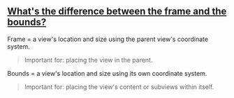## [What's the difference between the frame and the bounds?](https://stackoverflow.com/questions/1210047/cocoa-whats-the-difference-between-the-frame-and-the-bounds/28917673)

Frame = a view's location and size using the parent view's coordinate system.

> Important for: placing the view in the parent.

Bounds = a view's location and size using its own coordinate system.

> Important for: placing the view's content or subviews within itself.

